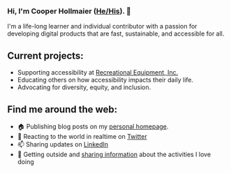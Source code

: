 ### Hi, I'm Cooper Hollmaier (<a href="https://uwm.edu/lgbtrc/support/gender-pronouns/">He/His</a>). 👋

I'm a life-long learner and individual contributor with a passion for developing digital products that are fast, sustainable, and accessible for all. 

## Current projects:
- Supporting accessibility at <a href="https://www.rei.com">Recreational Equipment, Inc.</a>
- Educating others on how accessibility impacts their daily life.
- Advocating for diversity, equity, and inclusion.


## Find me around the web:
- 🏠 Publishing blog posts on my <a href="https://cooperhollmaier.com">personal homepage</a>.
- 💬 Reacting to the world in realtime on <a href="https://twitter.com/CooperHollmaier">Twitter</a>
- 📫 Sharing updates on <a href="https://www.linkedin.com/in/cooperhollmaier/">LinkedIn</a>
- 🌲 Getting outside and <a href="https://www.strava.com/athletes/14782890">sharing information</a> about the activities I love doing
